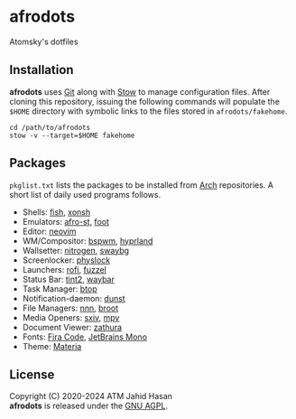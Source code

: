 # afrodots
Atomsky's dotfiles

## Installation
**afrodots** uses [Git](https://git-scm.com) along with
[Stow](https://www.gnu.org/software/stow) to manage configuration files.
After cloning this repository, issuing the following commands will populate
the `$HOME` directory with symbolic links to the files stored in
`afrodots/fakehome`.

	cd /path/to/afrodots
	stow -v --target=$HOME fakehome

## Packages
`pkglist.txt` lists the packages to be installed from
[Arch](https://archlinux.org) repositories.
A short list of daily used programs follows.

- Shells: [fish](https://fishshell.com), [xonsh](https://xon.sh)
- Emulators: [afro-st](https://github.com/ATM-Jahid/afro-st),
  [foot](https://codeberg.org/dnkl/foot)
- Editor: [neovim](https://neovim.io)
- WM/Compositor: [bspwm](https://github.com/baskerville/bspwm),
  [hyprland](https://github.com/hyprwm/Hyprland)
- Wallsetter: [nitrogen](https://github.com/l3ib/nitrogen),
  [swaybg](https://github.com/swaywm/swaybg)
- Screenlocker: [physlock](https://github.com/muennich/physlock)
- Launchers: [rofi](https://github.com/davatorium/rofi),
  [fuzzel](https://codeberg.org/dnkl/fuzzel)
- Status Bar: [tint2](https://gitlab.com/o9000/tint2),
  [waybar](https://github.com/Alexays/Waybar)
- Task Manager: [btop](https://github.com/aristocratos/btop)
- Notification-daemon: [dunst](https://github.com/dunst-project/dunst)
- File Managers: [nnn](https://github.com/jarun/nnn),
  [broot](https://dystroy.org/broot)
- Media Openers: [sxiv](https://github.com/muennich/sxiv),
  [mpv](https://mpv.io)
- Document Viewer: [zathura](https://pwmt.org/projects/zathura)
- Fonts: [Fira Code](https://github.com/tonsky/FiraCode),
  [JetBrains Mono](https://github.com/JetBrains/JetBrainsMono)
- Theme: [Materia](https://github.com/nana-4/materia-theme)

## License
Copyright (C) 2020-2024 ATM Jahid Hasan<br>
**afrodots** is released under the
[GNU AGPL](https://www.gnu.org/licenses/agpl-3.0.en.html).
